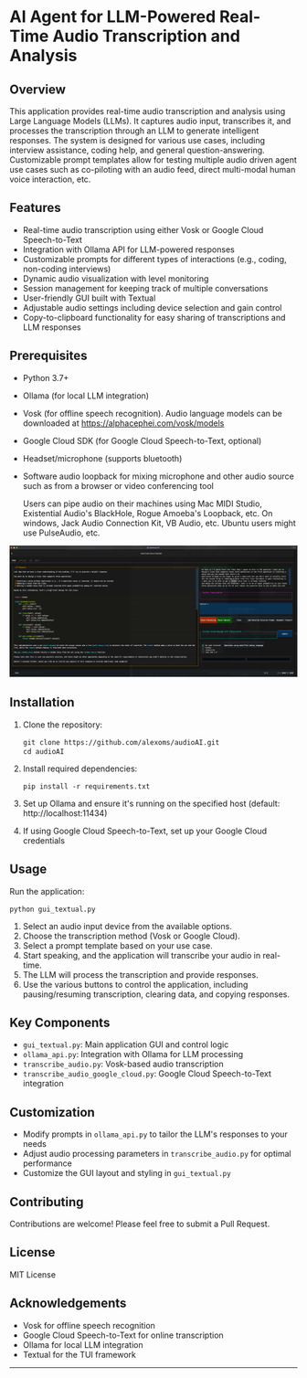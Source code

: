 # AI Agent for LLM-Powered Real-Time Audio Transcription and Analysis

## Overview

This application provides real-time audio transcription and analysis using Large Language Models (LLMs). It captures audio input, transcribes it, and processes the transcription through an LLM to generate intelligent responses. The system is designed for various use cases, including interview assistance, coding help, and general question-answering.  Customizable prompt templates allow for testing multiple audio driven agent use cases such as co-piloting with an audio feed, direct multi-modal human voice interaction, etc.  

## Features

- Real-time audio transcription using either Vosk or Google Cloud Speech-to-Text
- Integration with Ollama API for LLM-powered responses
- Customizable prompts for different types of interactions (e.g., coding, non-coding interviews)
- Dynamic audio visualization with level monitoring
- Session management for keeping track of multiple conversations
- User-friendly GUI built with Textual
- Adjustable audio settings including device selection and gain control
- Copy-to-clipboard functionality for easy sharing of transcriptions and LLM responses

## Prerequisites

- Python 3.7+
- Ollama (for local LLM integration)
- Vosk (for offline speech recognition).  Audio language models can be downloaded at https://alphacephei.com/vosk/models
- Google Cloud SDK (for Google Cloud Speech-to-Text, optional)

- Headset/microphone (supports bluetooth)
- Software audio loopback for mixing microphone and other audio source such as from a browser or video conferencing tool 
  
  Users can pipe audio on their machines using Mac MIDI Studio, Existential Audio's BlackHole, Rogue Amoeba's Loopback, etc.  On windows, Jack Audio Connection Kit, VB Audio, etc.  Ubuntu users might use PulseAudio, etc.

[![Watch the demo video](docs/images/screenshot_home.png)](https://youtu.be/X29zS82GMVk?hd=1 "Demo")

## Installation

1. Clone the repository:
   ```
   git clone https://github.com/alexoms/audioAI.git
   cd audioAI
   ```

2. Install required dependencies:
   ```
   pip install -r requirements.txt
   ```

3. Set up Ollama and ensure it's running on the specified host (default: http://localhost:11434)

4. If using Google Cloud Speech-to-Text, set up your Google Cloud credentials

## Usage

Run the application:

```
python gui_textual.py
```

1. Select an audio input device from the available options.
2. Choose the transcription method (Vosk or Google Cloud).
3. Select a prompt template based on your use case.
4. Start speaking, and the application will transcribe your audio in real-time.
5. The LLM will process the transcription and provide responses.
6. Use the various buttons to control the application, including pausing/resuming transcription, clearing data, and copying responses.

## Key Components

- `gui_textual.py`: Main application GUI and control logic
- `ollama_api.py`: Integration with Ollama for LLM processing
- `transcribe_audio.py`: Vosk-based audio transcription
- `transcribe_audio_google_cloud.py`: Google Cloud Speech-to-Text integration

## Customization

- Modify prompts in `ollama_api.py` to tailor the LLM's responses to your needs
- Adjust audio processing parameters in `transcribe_audio.py` for optimal performance
- Customize the GUI layout and styling in `gui_textual.py`

## Contributing

Contributions are welcome! Please feel free to submit a Pull Request.

## License

MIT License

## Acknowledgements

- Vosk for offline speech recognition
- Google Cloud Speech-to-Text for online transcription
- Ollama for local LLM integration
- Textual for the TUI framework

---
